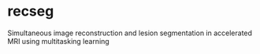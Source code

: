 # recseg
Simultaneous image reconstruction and lesion segmentation in accelerated MRI using multitasking learning
